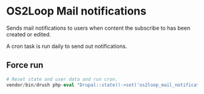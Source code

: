 # OS2Loop Mail notifications

Sends mail notifications to users when content the subscribe to has been created
or edited.

A cron task is run daily to send out notifications.

## Force run

```php
# Reset state and user data and run cron.
vendor/bin/drush php-eval "Drupal::state()->set('os2loop_mail_notifications', []); Drupal::service('user.data')->delete('os2loop_mail_notifications'); Drupal::service('os2loop_mail_notifications.helper')->cron()"
```
